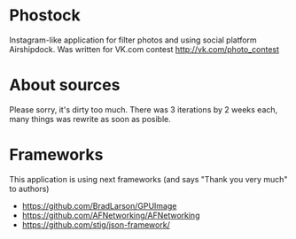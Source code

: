 Phostock
========

Instagram-like application for filter photos and using social platform Airshipdock. Was written for VK.com contest http://vk.com/photo_contest


About sources
========
Please sorry, it's dirty too much. There was 3 iterations by 2 weeks each, many things was rewrite as soon as posible.

Frameworks
========
This application is using next frameworks (and says "Thank you very much" to authors)
* https://github.com/BradLarson/GPUImage
* https://github.com/AFNetworking/AFNetworking
* https://github.com/stig/json-framework/
